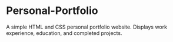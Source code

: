 # Personal-Portfolio
A simple HTML and CSS personal portfolio website. Displays work experience, education, and completed projects.
